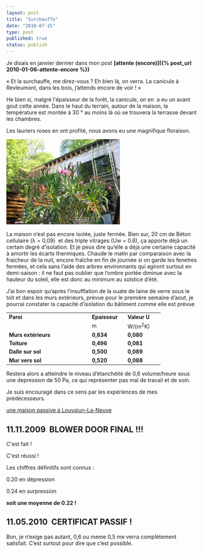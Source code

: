 ```yaml
---
layout: post
title: "Surchauffe"
date: "2010-07-15"
type: post
published: true
status: publish
---
```


Je disais en janvier dernier dans mon post **[attente (encore)]({% post_url 2010-01-06-attente-encore %})**

« Et la surchauffe, me direz-vous ? Eh bien là, on verra. La canicule à Revleumont, dans les bois, j’attends encore de voir ! »

He bien si, malgré l'épaisseur de la forêt, la canicule, on en  a eu un avant gout cette année. Dans le haut du terrain, autour de la maison, la température est montée à 30 ° au moins là où se trouvera la terrasse devant les chambres.

Les lauriers roses en ont profité, nous avons eu une magnifique floraison.

[![](/images/2010/07/IMG_0186-300x224.jpg "IMG_0186")](/images/2010/07/IMG_0186.jpg)

La maison n’est pas encore isolée, juste fermée. Bien sur, 20 cm de Béton cellulaire (λ = 0,09)  et des triple vitrages (Uw = 0.6), ça apporte déjà un certain degré d’isolation. Et je peux dire qu’elle a déjà une certaine capacité à amortir les écarts thermiques. Chaude le matin par comparaison avec la fraicheur de la nuit, encore fraîche en fin de journée si on garde les fenetres fermées, et cela sans l’aide des arbres environnants qui agiront surtout en demi-saison : il ne faut pas oublier que l’ombre portée diminue avec la hauteur du soleil, elle est donc au minimum au solstice d’été.

J’ai bon espoir qu’après l’insufflation de la ouate de laine de verre sous le toit et dans les murs extérieurs, prévue pour le première semaine d’aout, je pourrai constater la capacité d’isolation du bâtiment comme elle est prévue

<table border="0" cellspacing="0" cellpadding="0" width="365"><tbody><tr><td width="205"><strong>Paroi</strong></td><td width="80"><strong>Epaisseur</strong></td><td width="80"><strong>Valeur U</strong></td></tr><tr><td width="205"></td><td width="80">m</td><td width="80">W/(m<sup>2</sup>K)</td></tr><tr><td width="205"><strong>Murs extérieurs</strong></td><td width="80"><strong>0,634</strong></td><td width="80"><strong>0,080</strong></td></tr><tr><td width="205"><strong>Toiture</strong></td><td width="80"><strong>0,496</strong></td><td width="80"><strong>0,081</strong></td></tr><tr><td width="205"><strong>Dalle sur sol</strong></td><td width="80"><strong>0,500</strong></td><td width="80"><strong>0,089</strong></td></tr><tr><td width="205"><strong>Mur vers sol</strong></td><td width="80"><strong>0,520</strong></td><td width="80"><strong>0,088</strong></td></tr></tbody></table>

Restera alors a atteindre le niveau d’étanchéité de 0,6 volume/heure sous une depression de 50 Pa, ce qui représenter pas mal de travail et de soin.

Je suis encouragé dans ce sens par les expériences de mes prédécesseurs.

[une maison passive à Louvaiun-La-Neuve](http://lln-maison-passive.skynetblogs.be/)

## 11.11.2009  **BLOWER DOOR FINAL !!!**

C'est fait !

C'est réussi !

Les chiffres définitifs sont connus :

0.20 en dépression

0.24 en surpression

**soit une moyenne de 0.22 !**

## 11.05.2010  **CERTIFICAT PASSIF !**

Bon, je n’exige pas autant, 0,6 ou meme 0,5 me verra complètement satisfait. C’est surtout pour dire que c’est possible.
